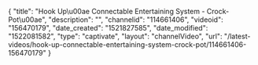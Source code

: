 {
    "title": "Hook Up\u00ae Connectable Entertaining System - Crock-Pot\u00ae",
    "description": "",
    "channelid": "114661406",
    "videoid": "156470179",
    "date_created": "1521827585",
    "date_modified": "1522081582",
    "type": "captivate",
    "layout": "channelVideo",
    "url": "\/latest-videos\/hook-up-connectable-entertaining-system-crock-pot\/114661406-156470179"
}